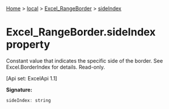 [Home](./index) &gt; [local](local.md) &gt; [Excel\_RangeBorder](local.excel_rangeborder.md) &gt; [sideIndex](local.excel_rangeborder.sideindex.md)

# Excel\_RangeBorder.sideIndex property

Constant value that indicates the specific side of the border. See Excel.BorderIndex for details. Read-only. 

 \[Api set: ExcelApi 1.1\]

**Signature:**
```javascript
sideIndex: string
```
